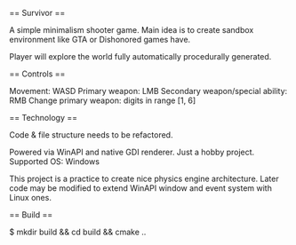 == Survivor ==

A simple minimalism shooter game.
Main idea is to create sandbox environment like GTA or Dishonored games have.

Player will explore the world fully automatically procedurally generated.

== Controls ==

Movement: WASD
Primary weapon: LMB
Secondary weapon/special ability: RMB
Change primary weapon: digits in range [1, 6]

== Technology ==

Code & file structure needs to be refactored.

Powered via WinAPI and native GDI renderer. Just a hobby project.
Supported OS: Windows

This project is a practice to create nice physics engine architecture.
Later code may be modified to extend WinAPI window and event system with Linux ones.

== Build ==

$ mkdir build && cd build && cmake ..
